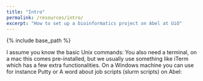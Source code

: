 ```yaml
---
title: "Intro"
permalink: /resources/intro/
excerpt: "How to set up a bioinformatics project on Abel at UiO"
---
```


{% include base_path %}

I assume you know the basic Unix commands:
You also need a terminal, on a mac this comes pre-installed, but we usually use something like iTerm which has a few extra functionalities. On a Windows machine you can use for instance Putty or 
A word about job scripts (slurm scripts) on Abel:
